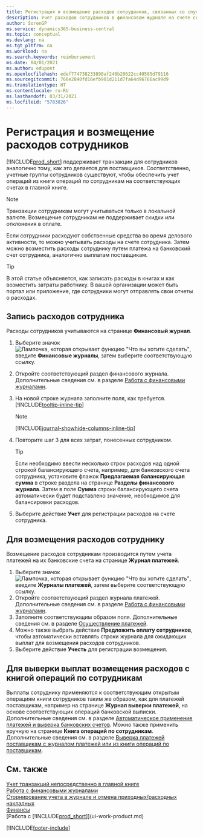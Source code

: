 ```yaml
---
title: Регистрация и возмещение расходов сотрудников, связанных со служебной деятельностью | Документация Майкрософт
description: Учет расходов сотрудников в финансовом журнале на счете сотрудника и последующий учет платежа на банковский счет сотрудника для возмещения расходов, связанных со служебной деятельностью.
author: SorenGP
ms.service: dynamics365-business-central
ms.topic: conceptual
ms.devlang: na
ms.tgt_pltfrm: na
ms.workload: na
ms.search.keywords: reimbursement
ms.date: 04/01/2021
ms.author: edupont
ms.openlocfilehash: edef774738233890af240b20622cc40585d79116
ms.sourcegitcommit: 766e2840fd16efb901d211d7fa64d96766ac99d9
ms.translationtype: HT
ms.contentlocale: ru-RU
ms.lasthandoff: 03/31/2021
ms.locfileid: "5783826"
---
```

# <a name="record-and-reimburse-employees-expenses"></a>Регистрация и возмещение расходов сотрудников

[!INCLUDE[prod_short](includes/prod_short.md)] поддерживает транзакции для сотрудников аналогично тому, как это делается для поставщиков. Соответственно, учетные группы сотрудников существуют, чтобы обеспечить учет операций из книги операций по сотрудникам на соответствующих счетах в главной книге.

> [!NOTE]  
> Транзакции сотрудникам могут учитываться только в локальной валюте. Возмещение сотрудникам не поддерживает скидки или отклонения в оплате.

Если сотрудники расходуют собственные средства во время делового активности, то можно учитывать расходы на счете сотрудника. Затем можно возместить расходы сотруднику путем платежа на банковский счет сотрудника, аналогично выплатам поставщикам.  

> [!TIP]
> В этой статье объясняется, как записать расходы в книгах и как возместить затраты работнику. В вашей организации может быть портал или приложение, где сотрудники могут отправлять свои отчеты о расходах.

## <a name="to-record-an-employees-expense"></a>Запись расходов сотрудника
Расходы сотрудников учитываются на странице **Финансовый журнал**.
1. Выберите значок ![Лампочка, которая открывает функцию "Что вы хотите сделать"](media/ui-search/search_small.png "Что вы хотите сделать"), введите **Финансовые журналы**, затем выберите соответствующую ссылку.
2. Откройте соответствующий раздел финансового журнала. Дополнительные сведения см. в разделе [Работа с финансовыми журналами](ui-work-general-journals.md).
3. На новой строке журнала заполните поля, как требуется. [!INCLUDE[tooltip-inline-tip](includes/tooltip-inline-tip_md.md)]    

    > [!NOTE]
    > [!INCLUDE[journal-showhide-columns-inline-tip](includes/journal-showhide-columns-inline-tip.md)]
4. Повторите шаг 3 для всех затрат, понесенных сотрудником.

    > [!TIP]  
    > Если необходимо ввести несколько строк расходов над одной строкой балансирующего счета, например, для банковского счета сотрудника, установите флажок **Предлагаемая балансирующая сумма** в строке раздела на странице **Разделы финансового журнала**. Затем в поле **Сумма** строки балансирующего счета автоматически будет подставлено значение, необходимое для балансировки расходов.
5. Выберите действие **Учет** для регистрации расходов на счете сотрудника.

## <a name="to-reimburse-an-employee"></a>Для возмещения расходов сотруднику
Возмещение расходов сотрудникам производится путем учета платежей на их банковские счета на странице **Журнал платежей**.
1. Выберите значок ![Лампочка, которая открывает функцию "Что вы хотите сделать"](media/ui-search/search_small.png "Что вы хотите сделать"), введите **Журналы платежей**, затем выберите соответствующую ссылку.
2. Откройте соответствующий раздел журнала платежей. Дополнительные сведения см. в разделе [Работа с финансовыми журналами](ui-work-general-journals.md).
3. Заполните соответствующим образом поля. Дополнительные сведения см. в разделе [Осуществление платежей](payables-make-payments.md).
4. Можно также выбрать действие **Предложить оплату сотрудников**, чтобы автоматически вставлять строки журнала для ожидающих выплат для возмещения расходов сотрудников.
5. Выберите действие **Учесть** для регистрации возмещения.  

## <a name="to-reconcile-reimbursements-with-employee-ledger-entries"></a>Для выверки выплат возмещения расходов с книгой операций по сотрудникам
Выплаты сотруднику применяются к соответствующим открытым операциям книги сотрудников таким же образом, как для платежей поставщикам, например на странице **Журнал выверки платежей**, на основе соответствующих операций банковской выписки. Дополнительные сведения см. в разделе [Автоматическое применение платежей и выверка банковских счетов](receivables-apply-payments-auto-reconcile-bank-accounts.md). Можно также применить вручную на странице **Книга операций по сотрудникам**. Дополнительные сведения см. в разделе [Выверка платежей поставщикам с журналом платежей или из книги операций по поставщикам](payables-how-apply-purchase-transactions-manually.md).  

## <a name="see-also"></a>См. также
[Учет транзакций непосредственно в главной книге](finance-how-post-transactions-directly.md)  
[Работа с финансовыми журналами](ui-work-general-journals.md)  
[Сторнирование учета в журнале и отмена приходных/расходных накладных](finance-how-reverse-journal-posting.md)  
[Финансы](finance.md)  
[Работа с [!INCLUDE[prod_short](includes/prod_short.md)]](ui-work-product.md)  


[!INCLUDE[footer-include](includes/footer-banner.md)]
